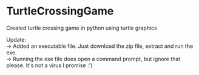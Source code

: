 # TurtleCrossingGame
Created turtle crossing game in python using turtle graphics

Update:  
  -> Added an executable file. Just download the zip file, extract and run the exe.  
  -> Running the exe file does open a command prompt, but ignore that please. It's not a virus I promise :')
